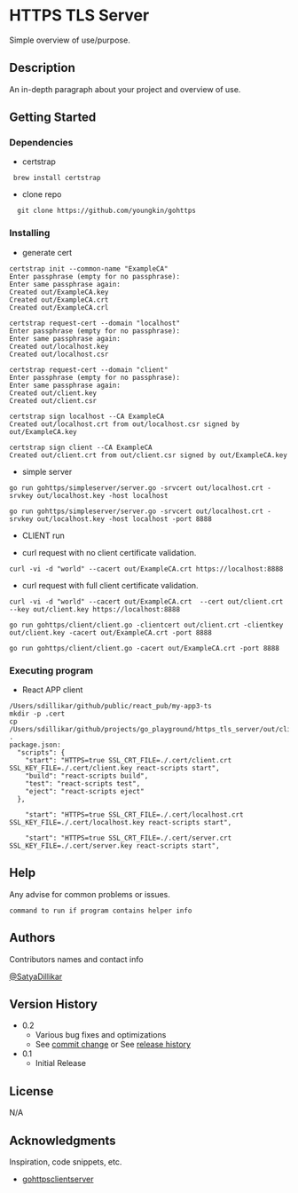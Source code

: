 # HTTPS TLS Server

Simple overview of use/purpose.

## Description

An in-depth paragraph about your project and overview of use.

## Getting Started

### Dependencies

* certstrap
```
 brew install certstrap
```
* clone repo
```
  git clone https://github.com/youngkin/gohttps
```

### Installing

* generate cert
```
certstrap init --common-name "ExampleCA"
Enter passphrase (empty for no passphrase):
Enter same passphrase again:
Created out/ExampleCA.key
Created out/ExampleCA.crt
Created out/ExampleCA.crl
```

```
certstrap request-cert --domain "localhost"
Enter passphrase (empty for no passphrase):
Enter same passphrase again:
Created out/localhost.key
Created out/localhost.csr
```

```
certstrap request-cert --domain "client"
Enter passphrase (empty for no passphrase):
Enter same passphrase again:
Created out/client.key
Created out/client.csr
```

```
certstrap sign localhost --CA ExampleCA
Created out/localhost.crt from out/localhost.csr signed by out/ExampleCA.key
```

```
certstrap sign client --CA ExampleCA
Created out/client.crt from out/client.csr signed by out/ExampleCA.key
```


* simple server
```
go run gohttps/simpleserver/server.go -srvcert out/localhost.crt -srvkey out/localhost.key -host localhost
```

```
go run gohttps/simpleserver/server.go -srvcert out/localhost.crt -srvkey out/localhost.key -host localhost -port 8888
```

* CLIENT run

* curl request with no client certificate validation.
```
curl -vi -d "world" --cacert out/ExampleCA.crt https://localhost:8888
```

* curl request with full client certificate validation.
```
curl -vi -d "world" --cacert out/ExampleCA.crt  --cert out/client.crt --key out/client.key https://localhost:8888

```


```
go run gohttps/client/client.go -clientcert out/client.crt -clientkey out/client.key -cacert out/ExampleCA.crt -port 8888
```

```
go run gohttps/client/client.go -cacert out/ExampleCA.crt -port 8888

```
### Executing program

* React APP client 
```
/Users/sdillikar/github/public/react_pub/my-app3-ts
mkdir -p .cert
cp /Users/sdillikar/github/projects/go_playground/https_tls_server/out/client.* .
package.json:
  "scripts": {
    "start": "HTTPS=true SSL_CRT_FILE=./.cert/client.crt SSL_KEY_FILE=./.cert/client.key react-scripts start",
    "build": "react-scripts build",
    "test": "react-scripts test",
    "eject": "react-scripts eject"
  },

    "start": "HTTPS=true SSL_CRT_FILE=./.cert/localhost.crt SSL_KEY_FILE=./.cert/localhost.key react-scripts start",

    "start": "HTTPS=true SSL_CRT_FILE=./.cert/server.crt SSL_KEY_FILE=./.cert/server.key react-scripts start",
```

## Help

Any advise for common problems or issues.
```
command to run if program contains helper info
```

## Authors

Contributors names and contact info

[@SatyaDillikar](https://twitter.com/SatyaDillikar)

## Version History

* 0.2
    * Various bug fixes and optimizations
    * See [commit change]() or See [release history]()
* 0.1
    * Initial Release

## License

N/A

## Acknowledgments

Inspiration, code snippets, etc.
* [gohttpsclientserver](https://youngkin.github.io/post/gohttpsclientserver/)